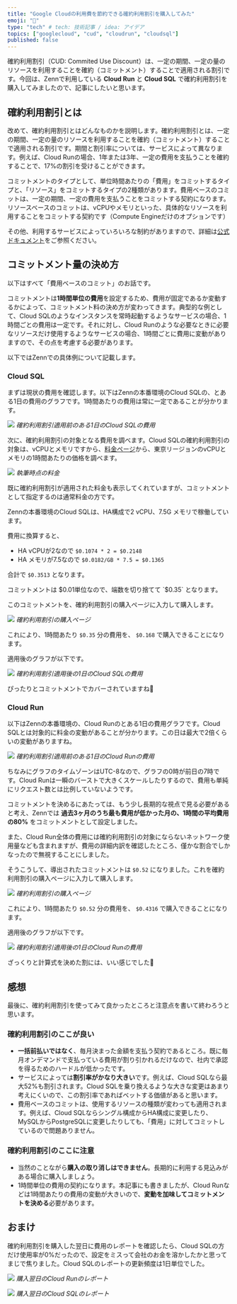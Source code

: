```yaml
---
title: "Google Cloudの利用費を節約できる確約利用割引を購入してみた"
emoji: "👏"
type: "tech" # tech: 技術記事 / idea: アイデア
topics: ["googlecloud", "cud", "cloudrun", "cloudsql"]
published: false
---
```


確約利用割引（CUD: Commited Use Discount）は、一定の期間、一定の量のリソースを利用することを確約（コミットメント）することで適用される割引です。今回は、Zennで利用している **Cloud Run** と **Cloud SQL** で確約利用割引を購入してみましたので、記事にしたいと思います。

## 確約利用割引とは

改めて、確約利用割引とはどんなものかを説明します。確約利用割引とは、一定の期間、一定の量のリソースを利用することを確約（コミットメント）することで適用される割引です。期間と割引率については、サービスによって異なります。例えば、Cloud Runの場合、1年または3年、一定の費用を支払うことを確約することで、17%の割引を受けることができます。

コミットメントのタイプとして、単位時間あたりの「費用」をコミットするタイプと、「リソース」をコミットするタイプの2種類があります。費用ベースのコミットは、一定の期間、一定の費用を支払うことをコミットする契約になります。リソースベースのコミットは、vCPUやメモリといった、具体的なリソースを利用することをコミットする契約です（Compute Engineだけのオプションです）

その他、利用するサービスによっていろいろな制約がありますので、詳細は[公式ドキュメント](https://cloud.google.com/docs/cuds?hl=ja)をご参照ください。

## コミットメント量の決め方

以下はすべて「費用ベースのコミット」のお話です。

コミットメントは**1時間単位の費用**を設定するため、費用が固定であるか変動するかによって、コミットメント料の決め方が変わってきます。典型的な例として、Cloud SQLのようなインスタンスを常時起動するようなサービスの場合、1時間ごとの費用は一定です。それに対し、Cloud Runのような必要なときに必要なリソースだけ使用するようなサービスの場合、1時間ごとに費用に変動がありますので、その点を考慮する必要があります。

以下ではZennでの具体例について記載します。

### Cloud SQL

まずは現状の費用を確認します。以下はZennの本番環境のCloud SQLの、とある1日の費用のグラフです。1時間あたりの費用は常に一定であることが分かります。

![](/images/articles/zenn-used-cud/1.png)
*確約利用割引適用前のある1日のCloud SQLの費用*

次に、確約利用割引の対象となる費用を調べます。Cloud SQLの確約利用割引の対象は、vCPUとメモリですから、[料金ページ](https://cloud.google.com/sql/pricing?hl=ja)から、東京リージョンのvCPUとメモリの1時間あたりの価格を調べます。

![](/images/articles/zenn-used-cud/2.png)
*執筆時点の料金*

既に確約利用割引が適用された料金も表示してくれていますが、コミットメントとして指定するのは通常料金の方です。

Zennの本番環境のCloud SQLは、HA構成で2 vCPU、7.5G メモリで稼働しています。

費用に換算すると、

- HA vCPUが2なので `$0.1074 * 2 = $0.2148`
- HA メモリが7.5なので `$0.0182/GB * 7.5 = $0.1365`

合計で `$0.3513` となります。

コミットメントは $0.01単位なので、端数を切り捨てて `$0.35` となります。

このコミットメントを、確約利用割引の購入ページに入力して購入します。

![](/images/articles/zenn-used-cud/4.png)
*確約利用割引の購入ページ*

これにより、1時間あたり `$0.35` 分の費用を、 `$0.168` で購入できることになります。

適用後のグラフが以下です。

![](/images/articles/zenn-used-cud/3.png)
*確約利用割引適用後の1日のCloud SQLの費用*

ぴったりとコミットメントでカバーされていますね🤗

### Cloud Run

以下はZennの本番環境の、Cloud Runのとある1日の費用グラフです。Cloud SQLとは対象的に料金の変動があることが分かります。この日は最大で2倍くらいの変動がありますね。

![](/images/articles/zenn-used-cud/5.png)
*確約利用割引適用前のある1日のCloud Runの費用*

ちなみにグラフのタイムゾーンはUTC-8なので、グラフの0時が前日の7時です。Cloud Runは一瞬のバーストで大きくスケールしたりするので、費用も単純にリクエスト数とは比例していないようです。

コミットメントを決めるにあたっては、もう少し長期的な視点で見る必要があると考え、Zennでは **過去3ヶ月のうち最も費用が低かった月の、1時間の平均費用の80%** をコミットメントとして設定しました。

また、Cloud Run全体の費用には確約利用割引の対象にならないネットワーク使用量なども含まれますが、費用の詳細内訳を確認したところ、僅かな割合でしかなったので無視することにしました。

そうこうして、導出されたコミットメントは `$0.52` になりました。これを確約利用割引の購入ページに入力して購入します。

![](/images/articles/zenn-used-cud/6.png)
*確約利用割引の購入ページ*

これにより、1時間あたり `$0.52` 分の費用を、 `$0.4316` で購入できることになります。

適用後のグラフが以下です。

![](/images/articles/zenn-used-cud/7.png)
*確約利用割引適用後の1日のCloud Runの費用*

ざっくりと計算式を決めた割には、いい感じでした🤗

## 感想

最後に、確約利用割引を使ってみて良かったところと注意点を書いて終わろうと思います。

### 確約利用割引のここが良い

- **一括前払いではなく**、毎月決まった金額を支払う契約であるところ。既に毎月オンデマンドで支払っている費用が割り引かれるだけなので、社内で承認を得るためのハードルが低かったです。
- サービスによっては**割引率がかなり大きい**です。例えば、Cloud SQLなら最大52%も割引されます。Cloud SQLを乗り換えるような大きな変更はあまり考えにくいので、この割引率であればベットする価値があると思います。
- 費用ベースのコミットは、使用するリソースの種類が変わっても適用されます。例えば、Cloud SQLならシングル構成からHA構成に変更したり、MySQLからPostgreSQLに変更したりしても、「費用」に対してコミットしているので問題ありません。

### 確約利用割引のここに注意

- 当然のことながら**購入の取り消しはできません**。長期的に利用する見込みがある場合に購入しましょう。
- 1時間単位の費用の契約になります。本記事にも書きましたが、Cloud Runなどは1時間あたりの費用の変動が大きいので、**変動を加味してコミットメントを決める**必要があります。

## おまけ

確約利用割引を購入した翌日に費用のレポートを確認したら、Cloud SQLの方だけ使用率が0%だったので、設定をミスって会社のお金を溶かしたかと思ってまじで焦りました。Cloud SQLのレポートの更新頻度は1日単位でした。

![](/images/articles/zenn-used-cud/9.png)
*購入翌日のCloud Runのレポート*

![](/images/articles/zenn-used-cud/10.png)
*購入翌日のCloud SQLのレポート*
